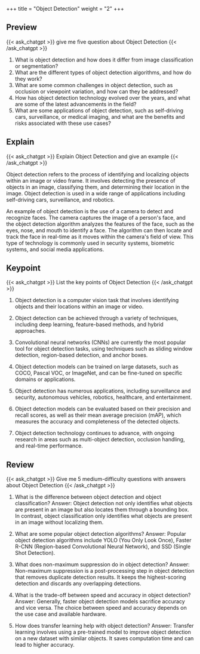 +++
title = "Object Detection"
weight = "2"
+++
## Preview
{{< ask_chatgpt >}}
give me five question about Object Detection
{{< /ask_chatgpt >}}

1. What is object detection and how does it differ from image classification or segmentation?
2. What are the different types of object detection algorithms, and how do they work?
3. What are some common challenges in object detection, such as occlusion or viewpoint variation, and how can they be addressed?
4. How has object detection technology evolved over the years, and what are some of the latest advancements in the field?
5. What are some applications of object detection, such as self-driving cars, surveillance, or medical imaging, and what are the benefits and risks associated with these use cases?   

## Explain
{{< ask_chatgpt >}}
Explain Object Detection and give an example
{{< /ask_chatgpt >}}

Object detection refers to the process of identifying and localizing objects within an image or video frame. It involves detecting the presence of objects in an image, classifying them, and determining their location in the image. Object detection is used in a wide range of applications including self-driving cars, surveillance, and robotics.

An example of object detection is the use of a camera to detect and recognize faces. The camera captures the image of a person's face, and the object detection algorithm analyzes the features of the face, such as the eyes, nose, and mouth to identify a face. The algorithm can then locate and track the face in real-time as it moves within the camera's field of view. This type of technology is commonly used in security systems, biometric systems, and social media applications.   

## Keypoint
{{< ask_chatgpt >}}
List the key points of Object Detection
{{< /ask_chatgpt >}}

1. Object detection is a computer vision task that involves identifying objects and their locations within an image or video.

2. Object detection can be achieved through a variety of techniques, including deep learning, feature-based methods, and hybrid approaches.

3. Convolutional neural networks (CNNs) are currently the most popular tool for object detection tasks, using techniques such as sliding window detection, region-based detection, and anchor boxes.

4. Object detection models can be trained on large datasets, such as COCO, Pascal VOC, or ImageNet, and can be fine-tuned on specific domains or applications.

5. Object detection has numerous applications, including surveillance and security, autonomous vehicles, robotics, healthcare, and entertainment.

6. Object detection models can be evaluated based on their precision and recall scores, as well as their mean average precision (mAP), which measures the accuracy and completeness of the detected objects.

7. Object detection technology continues to advance, with ongoing research in areas such as multi-object detection, occlusion handling, and real-time performance.   

## Review
{{< ask_chatgpt >}}
Give me 5 medium-difficulty questions with answers about Object Detection
{{< /ask_chatgpt >}}

1) What is the difference between object detection and object classification?
Answer: Object detection not only identifies what objects are present in an image but also locates them through a bounding box. In contrast, object classification only identifies what objects are present in an image without localizing them.

2) What are some popular object detection algorithms?
Answer: Popular object detection algorithms include YOLO (You Only Look Once), Faster R-CNN (Region-based Convolutional Neural Network), and SSD (Single Shot Detection).

3) What does non-maximum suppression do in object detection?
Answer: Non-maximum suppression is a post-processing step in object detection that removes duplicate detection results. It keeps the highest-scoring detection and discards any overlapping detections.

4) What is the trade-off between speed and accuracy in object detection?
Answer: Generally, faster object detection models sacrifice accuracy and vice versa. The choice between speed and accuracy depends on the use case and available hardware.

5) How does transfer learning help with object detection?
Answer: Transfer learning involves using a pre-trained model to improve object detection on a new dataset with similar objects. It saves computation time and can lead to higher accuracy.   

